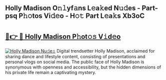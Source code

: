 ## Holly Madison O𝚗𝚕yf𝚊ns L𝚎a𝚔ed N𝚞𝚍es - Part-psq P𝚑𝚘tos Vi𝚍𝚎o - H𝚘𝚝 Part L𝚎a𝚔s Xb3oC

# <h2><a href="http://kf9a9l.oniu.top/?m=Holly+Madison">🔗👉 🔴 Holly Madison P𝚑ot𝚘𝚜 V𝚒d𝚎o</a></h2>

[![Holly Madison Nu𝚍e𝚜](https://i.imgur.com/0qMVB7G.gif)](http://kf9a9l.oniu.top/?m=Holly+Madison)
Digital trendsetter Holly Madison, acclaimed for sharing dance and lifestyle content, consisting of presentations and personal vlogs on social media. The public face of Holly Madison is synonymous with openness and accessibility, but the hidden dimensions of his private life remain a captivating mystery.  
